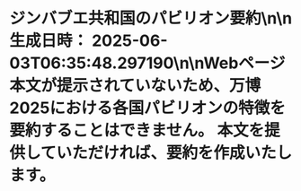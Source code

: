 # ジンバブエ共和国のパビリオン要約\n\n**生成日時：** 2025-06-03T06:35:48.297190\n\nWebページ本文が提示されていないため、万博2025における各国パビリオンの特徴を要約することはできません。  本文を提供していただければ、要約を作成いたします。